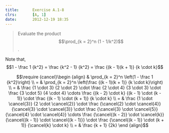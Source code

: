 ```yaml
---
title:      Exercise A.1-8
clrs:       [A, 1]
date:       2012-12-19 18:35
---
```


>Evaluate the product $$\prod_{k = 2}^n (1 - 1/k^2)$$.

Note that, $$1 - \frac 1 {k^2} = \frac {k^2 - 1} {k^2} = \frac {(k - 1)(k + 1)} {k \cdot k}$$

$$\require {cancel}\begin {align}
& \prod_{k = 2}^n \left(1 - \frac 1 {k^2}\right) \\
= & \prod_{k = 2}^n \left(\frac {(k - 1)(k + 1)} {k \cdot k}\right) \\
= & \frac {1 \cdot 3} {2 \cdot 2} \cdot \frac {2 \cdot 4} {3 \cdot 3} \cdot \frac {3 \cdot 5} {4 \cdot 4} \cdots \frac {(k - 2) \cdot k} {(k - 1) \cdot (k - 1)} \cdot \frac {(k - 1) \cdot (k + 1)} {k \cdot k} \\
= & \frac {1 \cdot \cancel{3}} {2 \cdot \cancel{2}} \cdot \frac {\cancel{2} \cdot \cancel{4}} {\cancel{3} \cdot \cancel{3}} \cdot \frac {\cancel{3} \cdot \cancel{5}} {\cancel{4} \cdot \cancel{4}} \cdots \frac {\cancel{(k - 2)} \cdot \cancel{k}} {\cancel{(k - 1)} \cdot \cancel{(k - 1)}} \cdot \frac {\cancel{(k - 1)} \cdot (k + 1)} {\cancel{k} \cdot k} \\
= & \frac {k + 1} {2k}
\end {align}$$